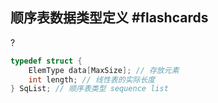
## 顺序表数据类型定义 #flashcards 
?
```c
typedef struct {
	ElemType data[MaxSize]; // 存放元素
	int length; // 线性表的实际长度
} SqList; // 顺序表类型 sequence list
```
<!--ID: 1706166165139-->
